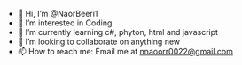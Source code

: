 - 👋 Hi, I’m @NaorBeeri1
- 👀 I’m interested in Coding
- 🌱 I’m currently learning c#, phyton, html and javascript
- 💞️ I’m looking to collaborate on anything new
- 📫 How to reach me: Email me at nnaoorr0022@gmail.com

<!---
NaorBeeri1/NaorBeeri1 is a ✨ special ✨ repository because its `README.md` (this file) appears on your GitHub profile.
You can click the Preview link to take a look at your changes.
--->
